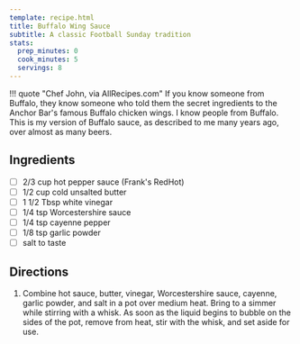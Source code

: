 ```yaml
---
template: recipe.html
title: Buffalo Wing Sauce
subtitle: A classic Football Sunday tradition
stats:
  prep_minutes: 0
  cook_minutes: 5
  servings: 8
---
```


!!! quote "Chef John, via AllRecipes.com"
    If you know someone from Buffalo, they know someone who told them the secret ingredients to the Anchor Bar's famous Buffalo chicken wings. I know people from Buffalo. This is my version of Buffalo sauce, as described to me many years ago, over almost as many beers.

## Ingredients
<div class="recipe-ingredients" markdown>

- [ ] 2/3 cup hot pepper sauce (Frank's RedHot)
- [ ] 1/2 cup cold unsalted butter
- [ ] 1 1/2 Tbsp white vinegar
- [ ] 1/4 tsp Worcestershire sauce
- [ ] 1/4 tsp cayenne pepper
- [ ] 1/8 tsp garlic powder
- [ ] salt to taste

</div>

## Directions
<div class="recipe-directions" markdown>

1. Combine hot sauce, butter, vinegar, Worcestershire sauce, cayenne, garlic powder, and salt in a pot over medium heat. Bring to a simmer while stirring with a whisk. As soon as the liquid begins to bubble on the sides of the pot, remove from heat, stir with the whisk, and set aside for use.

</div>
